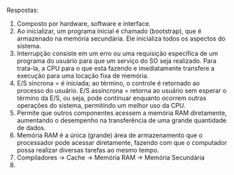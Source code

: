 Respostas:

1. Composto por hardware, software e interface.
2. Ao inicializar, um programa inicial é chamado (bootstrap), que é armazenado na memória secundária. Ele inicializa todos os aspectos do sistema.
3. Interrupção consiste em um erro ou uma requisição específica de um programa do usuário para que um serviço do SO seja realizado. Para trata-la, a CPU para o que esta fazendo e imediatamente transfere a execução para uma locação fixa de memória.
4. E/S síncrona = é iniciada; ao término, o controle é retornado ao processo do usuário.
E/S assíncrona = retorna ao usuário sem esperar o término da E/S, ou seja, pode continuar enquanto ocorrem outras operações do sistema, permitindo um melhor uso da CPU.
5. Permite que outros componentes acessem a memória RAM diretamente, aumentando o desempenho na transferência de uma grande quantidade de dados.
6. Memória RAM é a única (grande) área de armazenamento que o processador pode acessar diretamente, fazendo com que o computador possa realizar diversas tarefas ao mesmo tempo.
7. Compiladores -> Cache -> Memória RAM -> Memória Secundária
8. 
